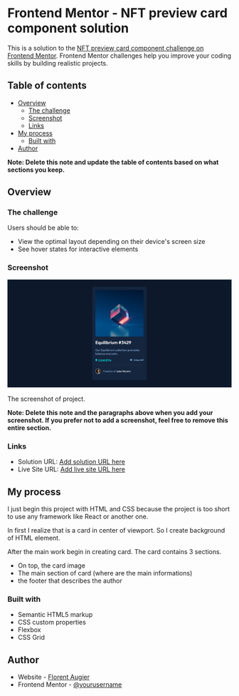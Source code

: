 # Frontend Mentor - NFT preview card component solution

This is a solution to the [NFT preview card component challenge on Frontend Mentor](https://www.frontendmentor.io/challenges/nft-preview-card-component-SbdUL_w0U). Frontend Mentor challenges help you improve your coding skills by building realistic projects. 

## Table of contents

- [Overview](#overview)
  - [The challenge](#the-challenge)
  - [Screenshot](#screenshot)
  - [Links](#links)
- [My process](#my-process)
  - [Built with](#built-with)
- [Author](#author)

**Note: Delete this note and update the table of contents based on what sections you keep.**

## Overview

### The challenge

Users should be able to:

- View the optimal layout depending on their device's screen size
- See hover states for interactive elements

### Screenshot

![](./screenshot.jpg)

The screenshot of project.

**Note: Delete this note and the paragraphs above when you add your screenshot. If you prefer not to add a screenshot, feel free to remove this entire section.**

### Links

- Solution URL: [Add solution URL here](https://your-solution-url.com)
- Live Site URL: [Add live site URL here](https://your-live-site-url.com)

## My process

I just begin this project with HTML and CSS because the project is too short to use any framework like React or another one.

In first I realize that is a card in center of viewport. So I create background of HTML element.

After the main work begin in creating card. The card contains 3 sections. 
- On top, the card image
- The main section of card (where are the main informations)
- the footer that describes the author 

### Built with

- Semantic HTML5 markup
- CSS custom properties
- Flexbox
- CSS Grid

## Author

- Website - [Florent Augier](https://www.flowww-dev.com)
- Frontend Mentor - [@yourusername](https://www.frontendmentor.io/profile/florent-augier)

